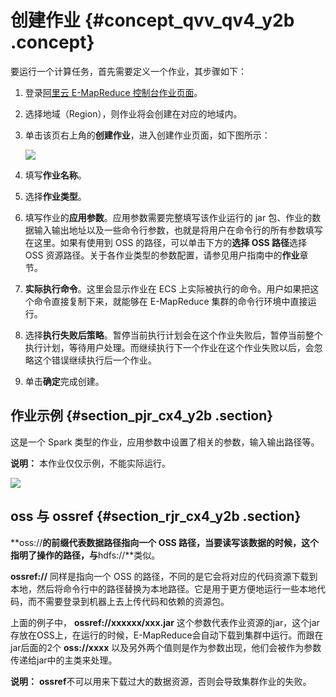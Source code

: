 # 创建作业 {#concept_qvv_qv4_y2b .concept}

要运行一个计算任务，首先需要定义一个作业，其步骤如下：

1.  登录[阿里云 E-MapReduce 控制台作业页面](https://emr.console.aliyun.com)。
2.  选择地域（Region），则作业将会创建在对应的地域内。
3.  单击该页右上角的**创建作业**，进入创建作业页面，如下图所示：

    ![](http://static-aliyun-doc.oss-cn-hangzhou.aliyuncs.com/assets/img/17841/154046140910493_zh-CN.png)

4.  填写**作业名称**。
5.  选择**作业类型**。
6.  填写作业的**应用参数**。应用参数需要完整填写该作业运行的 jar 包、作业的数据输入输出地址以及一些命令行参数，也就是将用户在命令行的所有参数填写在这里。如果有使用到 OSS 的路径，可以单击下方的**选择 OSS 路径**选择 OSS 资源路径。关于各作业类型的参数配置，请参见用户指南中的**作业**章节。
7.  **实际执行命令**。这里会显示作业在 ECS 上实际被执行的命令。用户如果把这个命令直接复制下来，就能够在 E-MapReduce 集群的命令行环境中直接运行。
8.  选择**执行失败后策略**。暂停当前执行计划会在这个作业失败后，暂停当前整个执行计划，等待用户处理。而继续执行下一个作业在这个作业失败以后，会忽略这个错误继续执行后一个作业。
9.  单击**确定**完成创建。

## 作业示例 {#section_pjr_cx4_y2b .section}

这是一个 Spark 类型的作业，应用参数中设置了相关的参数，输入输出路径等。

**说明：** 本作业仅仅示例，不能实际运行。

![](http://static-aliyun-doc.oss-cn-hangzhou.aliyuncs.com/assets/img/17841/154046140910494_zh-CN.jpg)

## oss 与 ossref {#section_rjr_cx4_y2b .section}

**oss://**的前缀代表数据路径指向一个 OSS 路径，当要读写该数据的时候，这个指明了操作的路径，与**hdfs://**类似。

**ossref://** 同样是指向一个 OSS 的路径，不同的是它会将对应的代码资源下载到本地，然后将命令行中的路径替换为本地路径。它是用于更方便地运行一些本地代码，而不需要登录到机器上去上传代码和依赖的资源包。

上面的例子中， **ossref://xxxxxx/xxx.jar** 这个参数代表作业资源的jar，这个jar存放在OSS上，在运行的时候，E-MapReduce会自动下载到集群中运行。而跟在jar后面的2个 **oss://xxxx** 以及另外两个值则是作为参数出现，他们会被作为参数传递给jar中的主类来处理。

**说明：** **ossref**不可以用来下载过大的数据资源，否则会导致集群作业的失败。

